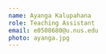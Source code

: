 ```yaml
---
name: Ayanga Kalupahana
role: Teaching Assistant
email: e0508680@u.nus.edu
photo: ayanga.jpg
---
```


